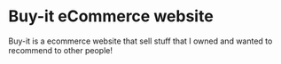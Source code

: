 # Buy-it eCommerce website
Buy-it is a ecommerce website that sell stuff that I owned and wanted to recommend to other people!
